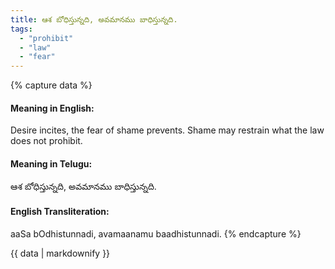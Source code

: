 ```yaml
---
title: ఆశ బోధిస్తున్నది, అవమానము బాధిస్తున్నది.
tags:
  - "prohibit"
  - "law"
  - "fear"
---
```


{% capture data %}
#### Meaning in English:
Desire incites, the fear of shame prevents.
Shame may restrain what the law does not prohibit.

#### Meaning in Telugu:
ఆశ బోధిస్తున్నది, అవమానము బాధిస్తున్నది.

#### English Transliteration:
aaSa bOdhistunnadi, avamaanamu baadhistunnadi.
{% endcapture %}

<div class="notice">{{ data | markdownify }}</div>

